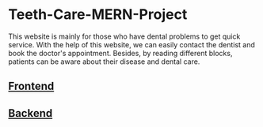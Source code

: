 # Teeth-Care-MERN-Project
This website is mainly for those who have dental problems to get quick service. With the help of this website, we can easily contact the dentist and book the doctor's appointment. Besides, by reading different blocks, patients can be aware about their disease and dental care. 

## [Frontend](https://github.com/khanmdsohel02/Teeth-Care)
## [Backend](https://github.com/khanmdsohel02/Teeth_care-Backend)
